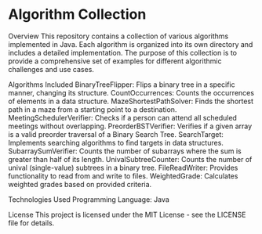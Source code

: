 # Algorithm Collection

Overview
This repository contains a collection of various algorithms implemented in Java. Each algorithm is organized into its own directory and includes a detailed implementation. The purpose of this collection is to provide a comprehensive set of examples for different algorithmic challenges and use cases.

Algorithms Included
BinaryTreeFlipper: Flips a binary tree in a specific manner, changing its structure.
CountOccurrences: Counts the occurrences of elements in a data structure.
MazeShortestPathSolver: Finds the shortest path in a maze from a starting point to a destination.
MeetingSchedulerVerifier: Checks if a person can attend all scheduled meetings without overlapping.
PreorderBSTVerifier: Verifies if a given array is a valid preorder traversal of a Binary Search Tree.
SearchTarget: Implements searching algorithms to find targets in data structures.
SubarraySumVerifier: Counts the number of subarrays where the sum is greater than half of its length.
UnivalSubtreeCounter: Counts the number of unival (single-value) subtrees in a binary tree.
FileReadWriter: Provides functionality to read from and write to files.
WeightedGrade: Calculates weighted grades based on provided criteria.

Technologies Used
Programming Language: Java

License
This project is licensed under the MIT License - see the LICENSE file for details.
